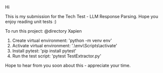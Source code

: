 Hi

This is my submission for the Tech Test - LLM Response Parsing. Hope you enjoy reading unit tests :)

To run this project:
@directory Xapien

1. Create virtual environment: 'python -m venv env'
2. Activate virtual environment: '.\env\Scripts\activate'
3. Install pytest: 'pip install pytest'
4. Run the test script: 'pytest TestExtractor.py'

Hope to hear from you soon about this - appreciate your time.
